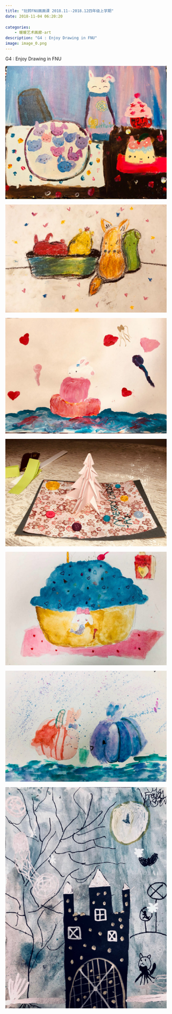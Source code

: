 ```yaml
---
title: "玩转FNU画画课 2018.11--2018.12四年级上学期"
date: 2018-11-04 06:20:20

categories: 
    - 暖暖艺术画廊-art
description: "G4 : Enjoy Drawing in FNU"
image: image_0.png
---
```


G4 : Enjoy Drawing in FNU  


  


  


![](image_0.png)  


![](image_1.png)

![](image_2.png)

![](image_3.png)

![](image_4.png)

![](image_6.png)

![](image_7.png)
